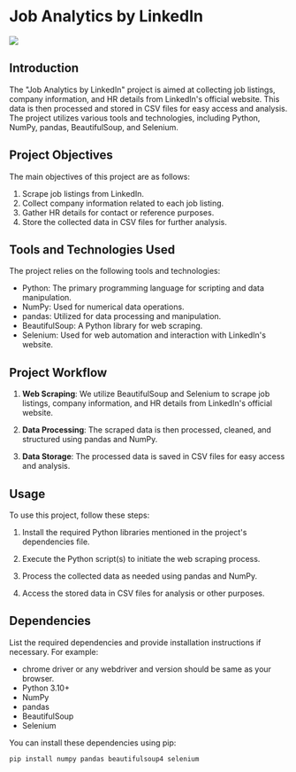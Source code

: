 # Job Analytics by LinkedIn
 <img
      border="0"
      data-original-height="628"
      data-original-width="1200"
      src="https://blogger.googleusercontent.com/img/b/R29vZ2xl/AVvXsEhXJqthvtPft5usLKCSSIc9x1Rq8CbMRFI5Hf2fm9-QAvFmSblwVQG4KR0dQXD-tUvg6LLoZY1ejsFKEK-N7xagZPYirgmqFzv0PtxBN1op6ETG0dFfHU0RI-fDomJ8k3hlPTtBBWjXFMaYc0fc7GrdA42Baxt0r-Q3UMUtvpKI6o_JuX-SmXclst7MYXg/s16000/Create%20a%20professional%20banner%201280600%20for%20LinkedIn%20projects%20that%20showcases%20job%20analytics.%20Use.png"
  />
## Introduction

The "Job Analytics by LinkedIn" project is aimed at collecting job listings, company information, and HR details from LinkedIn's official website. This data is then processed and stored in CSV files for easy access and analysis. The project utilizes various tools and technologies, including Python, NumPy, pandas, BeautifulSoup, and Selenium.

## Project Objectives

The main objectives of this project are as follows:

1. Scrape job listings from LinkedIn.
2. Collect company information related to each job listing.
3. Gather HR details for contact or reference purposes.
4. Store the collected data in CSV files for further analysis.

## Tools and Technologies Used

The project relies on the following tools and technologies:

- Python: The primary programming language for scripting and data manipulation.
- NumPy: Used for numerical data operations.
- pandas: Utilized for data processing and manipulation.
- BeautifulSoup: A Python library for web scraping.
- Selenium: Used for web automation and interaction with LinkedIn's website.

## Project Workflow

1. **Web Scraping**: We utilize BeautifulSoup and Selenium to scrape job listings, company information, and HR details from LinkedIn's official website.

2. **Data Processing**: The scraped data is then processed, cleaned, and structured using pandas and NumPy.

3. **Data Storage**: The processed data is saved in CSV files for easy access and analysis.

## Usage

To use this project, follow these steps:

1. Install the required Python libraries mentioned in the project's dependencies file.

2. Execute the Python script(s) to initiate the web scraping process.

3. Process the collected data as needed using pandas and NumPy.

4. Access the stored data in CSV files for analysis or other purposes.

## Dependencies

List the required dependencies and provide installation instructions if necessary. For example:

- chrome driver or any webdriver and version should be same as your browser.
- Python 3.10+
- NumPy
- pandas
- BeautifulSoup
- Selenium

You can install these dependencies using pip:

```bash
pip install numpy pandas beautifulsoup4 selenium
